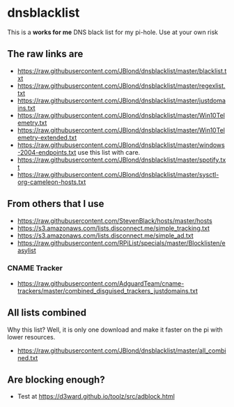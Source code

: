 # dnsblacklist

This is a **works for me** DNS black list for my pi-hole. Use at your own risk


## The raw links are

- <https://raw.githubusercontent.com/JBlond/dnsblacklist/master/blacklist.txt>
- <https://raw.githubusercontent.com/JBlond/dnsblacklist/master/regexlist.txt>
- <https://raw.githubusercontent.com/JBlond/dnsblacklist/master/justdomains.txt>
- <https://raw.githubusercontent.com/JBlond/dnsblacklist/master/Win10Telemetry.txt>
- <https://raw.githubusercontent.com/JBlond/dnsblacklist/master/Win10Telemetry-extended.txt>
- <https://raw.githubusercontent.com/JBlond/dnsblacklist/master/windows-2004-endpoints.txt> use this list with care.
- <https://raw.githubusercontent.com/JBlond/dnsblacklist/master/spotify.txt>
- <https://raw.githubusercontent.com/JBlond/dnsblacklist/master/sysctl-org-cameleon-hosts.txt>

## From others that I use

- <https://raw.githubusercontent.com/StevenBlack/hosts/master/hosts>
- <https://s3.amazonaws.com/lists.disconnect.me/simple_tracking.txt>
- <https://s3.amazonaws.com/lists.disconnect.me/simple_ad.txt>
- <https://raw.githubusercontent.com/RPiList/specials/master/Blocklisten/easylist>

### CNAME Tracker
- <https://raw.githubusercontent.com/AdguardTeam/cname-trackers/master/combined_disguised_trackers_justdomains.txt>

## All lists combined

Why this list? Well, it is only one download and make it faster on the pi with lower resources.

- <https://raw.githubusercontent.com/JBlond/dnsblacklist/master/all_combined.txt>

## Are blocking enough?

- Test at <https://d3ward.github.io/toolz/src/adblock.html>
